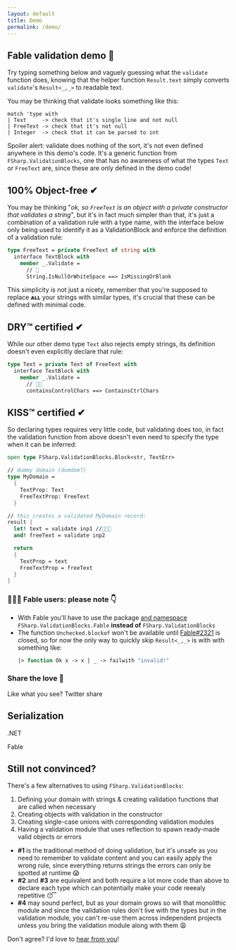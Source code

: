 ```yaml
---
layout: default
title: Demo
permalink: /demo/
---
```


## Fable validation demo 💙

Try typing something below and vaguely guessing what the `validate` function does, knowing that the helper function  `Result.text` simply converts `validate`'s `Result<_,_>` to readable text.
<div class="object-container">
    <object type="text/html" data="https://validation-blocks-fable.herokuapp.com/"></object>
</div>

You may be thinking that validate looks something like this:
```
match 'type with
| Text     -> check that it's single line and not null
| FreeText -> check that it's not null
| Integer  -> check that it can be parsed to int
```
Spoiler alert: validate does nothing of the sort, it's not even defined anywhere in this demo's code. It's a generic function from `FSharp.ValidationBlocks`, one that has no awareness of what the types `Text` or `FreeText` are, since these are only defined in the demo code!

## 100% Object-free ✔

You may be thinking "*ok, so `FreeText` is an object with a private constructor that validates a string*", but it's in fact much simpler than that, it's just a combination of a validation rule with a type name, with the interface below only being used to identify it as a ValidationBlock and enforce the definition of a validation rule:

```fsharp
type FreeText = private FreeText of string with
  interface TextBlock with
    member _.Validate =
      // 🤯
      String.IsNullOrWhiteSpace ==> IsMissingOrBlank
```

This simplicity is not just a nicety, remember that you're supposed to replace **ᴀʟʟ** your strings with similar types, it's crucial that these can be defined with minimal code.

## DRY™ certified ✔

While our other demo type `Text` also rejects empty strings, its definition doesn't even explicitly declare that rule:

```fsharp
type Text = private Text of FreeText with
  interface TextBlock with
    member _.Validate =
      // 🤯🤯
      containsControlChars ==> ContainsCtrlChars
```

## KISS™ certified ✔

So declaring types requires very little code, but validating does too, in fact the validation function from above doesn't even need to specify the type when it can be inferred:

```fsharp
open type FSharp.ValidationBlocks.Block<str, TextErr>

// dummy domain (dumdom?)
type MyDomain =
  {
    TextProp: Text
    FreeTextProp: FreeText
  }

// this creates a validated MyDomain record:
result {
  let! text = validate inp1 //🤯🤯🤯
  and! freeText = validate inp2

  return
  {
    TextProp = text
    FreeTextProp = freeText
  }
}
```

### 🚨🚨🚨 Fable users: please note 👇

* With Fable you'll have to use the package <u>and namespace</u> `FSharp.ValidationBlocks.Fable` **instead of** `FSharp.ValidationBlocks`
* The function `Unchecked.blockof` won't be available until [Fable#2321](https://github.com/fable-compiler/Fable/issues/2321) is closed, so for now the only way to quickly skip `Result<_,_>` is with with something like:<br>
  ```fsharp
  |> function Ok x -> x | _ -> failwith "invalid!"
  ```

### Share the love 💙

Like what you see? Twitter share

## Serialization

.NET

Fable

## Still not convinced?

There's a few alternatives to using `FSharp.ValidationBlocks`:

1. Defining your domain with strings & creating validation functions that are called when necessary
2. Creating objects with validation in the constructor
3. Creating single-case unions with corresponding validation modules
4. Having a validation module that uses reflection to spawn ready-made valid objects or errors 
   
* **#1** is the traditional method of doing validation, but it's unsafe as you need to remember to validate content and you can easily apply the wrong rule, since everything returns strings the errors can only be spotted at runtime 😱
* **#2** and **#3** are equivalent and both require a lot more code than above to declare each type which can potentially make your code reeealy repetitive 😴
* **#4** may sound perfect, but as your domain grows so will that monolithic module and since the validation rules don't live with the types but in the validation module, you can't re-use them across independent projects unless you bring the validation module along with them 😩

Don't agree? I'd love to [hear from you](https://twitter.com/luislikeIewis)!